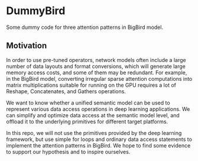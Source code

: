 # DummyBird

Some dummy code for three attention patterns in BigBird model.

## Motivation
In order to use pre-tuned operators, network models often include a large number of data layouts and format conversions, which will generate large memory access costs, and some of them may be redundant. For example, in the BigBird model, converting irregular sparse attention computations into matrix multiplications suitable for running on the GPU requires a lot of Reshape, Concatenates, and Gathers operations.

We want to know whether a unified semantic model can be used to represent various data access operations in deep learning applications. We can simplify and optimize data access at the semantic model level, and offload it to the underlying primitives for different target platforms.

In this repo, we will not use the primitives provided by the deep learning framework, but use simple for loops and ordinary data access statements to implement the attention patterns in BigBird. We hope to find some evidence to support our hypothesis and to inspire ourselves.